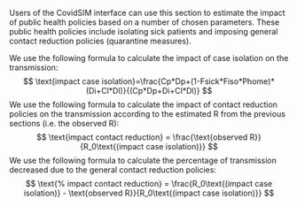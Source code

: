 Users of the CovidSIM interface can use this section to estimate the impact of public health policies based on a number of chosen parameters. These public health policies include isolating sick patients and imposing general contact reduction policies (quarantine measures).

We use the following formula to calculate the impact of case isolation on the transmission:
$$
\text{impact case isolation}=\frac{Cp*Dp+(1-Fsick*Fiso*Phome)*(Di+Cl*Dl)}{(Cp*Dp+Di+Cl*Dl)}
$$
We use the following formula to calculate the impact of contact reduction policies on the transmission according to the estimated R from the previous sections (i.e. the observed R):
$$
\text{impact contact reduction} = \frac{\text{observed R}}{R_0\text{(impact case isolation)}}
$$
We use the following formula to calculate the percentage of transmission decreased due to the general contact reduction policies:
$$
\text{% impact contact reduction} = \frac{R_0\text{(impact case isolation)} - \text{observed R}}{R_0\text{(impact case isolation)}}
$$
